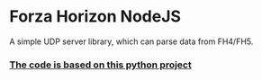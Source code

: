 # Forza Horizon NodeJS
A simple UDP server library, which can parse data from FH4/FH5.

### [The code is based on this python project](https://github.com/nikidziuba/Forza_horizon_data_out_python)
